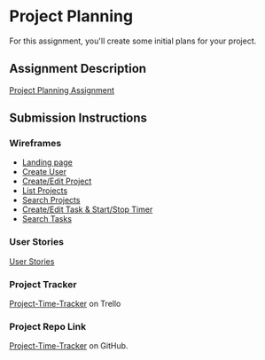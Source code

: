 # Project Planning
For this assignment, you'll create some initial plans for your project.

## Assignment Description
[Project Planning Assignment](https://education.launchcode.org/liftoff/modules/assignments/project-planning)

## Submission Instructions

### Wireframes

* [Landing page](https://github.com/elseesea/liftoff-assignments/blob/master/P3-Project_Planning/IMG_20210126_175717218.jpg)
* [Create User](https://github.com/elseesea/liftoff-assignments/blob/master/P3-Project_Planning/IMG_20210126_175726375.jpg)
* [Create/Edit Project](https://github.com/elseesea/liftoff-assignments/blob/master/P3-Project_Planning/IMG_20210126_175747150.jpg)
* [List Projects](https://github.com/elseesea/liftoff-assignments/blob/master/P3-Project_Planning/IMG_20210126_175758619.jpg)
* [Search Projects](https://github.com/elseesea/liftoff-assignments/blob/master/P3-Project_Planning/IMG_20210126_175847374.jpg)
* [Create/Edit Task & Start/Stop Timer](https://github.com/elseesea/liftoff-assignments/blob/master/P3-Project_Planning/IMG_20210126_175855858.jpg)
* [Search Tasks](https://github.com/elseesea/liftoff-assignments/blob/master/P3-Project_Planning/IMG_20210126_175905072.jpg)

### User Stories

[User Stories](https://docs.google.com/document/d/1iq6GVmUw8WgPoZ8EZPBVyOPiDbWe1OSDoHQhJRESOck/edit?usp=sharing)

### Project Tracker

[Project-Time-Tracker](https://trello.com/b/T0U4582q/project-task-time-tracker) on Trello

### Project Repo Link

[Project-Time-Tracker](https://github.com/elseesea/project-time-tracker) on GitHub.
